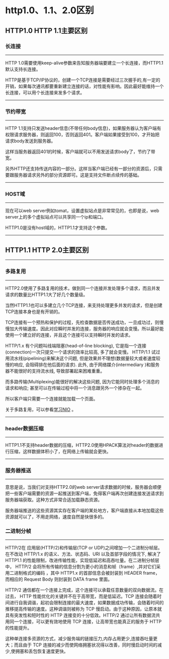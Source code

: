 # http1.0、1.1、2.0区别



## **HTTP1.0 HTTP 1.1主要区别**

### **长连接**

------

HTTP 1.0需要使用keep-alive参数来告知服务器端要建立一个长连接，而HTTP1.1默认支持长连接。

HTTP是基于TCP/IP协议的，创建一个TCP连接是需要经过三次握手的,有一定的开销，如果每次通讯都要重新建立连接的话，对性能有影响。因此最好能维持一个长连接，可以用个长连接来发多个请求。

------

### **节约带宽**

------

HTTP 1.1支持只发送header信息(不带任何body信息)，如果服务器认为客户端有权限请求服务器，则返回100，否则返回401。客户端如果接受到100，才开始把请求body发送到服务器。

这样当服务器返回401的时候，客户端就可以不用发送请求body了，节约了带宽。

另外HTTP还支持传送内容的一部分。这样当客户端已经有一部分的资源后，只需要跟服务器请求另外的部分资源即可。这是支持文件断点续传的基础。

------

### **HOST域**

------

现在可以web server例如tomat，设置虚拟站点是非常常见的，也即是说，web server上的多个虚拟站点可以共享同一个ip和端口。

HTTP1.0是没有host域的，HTTP1.1才支持这个参数。

------

## **HTTP1.1 HTTP 2.0主要区别**

------

### **多路复用**

------

HTTP2.0使用了多路复用的技术，做到同一个连接并发处理多个请求，而且并发请求的数量比HTTP1.1大了好几个数量级。

当然HTTP1.1也可以多建立几个TCP连接，来支持处理更多并发的请求，但是创建TCP连接本身也是有开销的。

TCP连接有一个预热和保护的过程，先检查数据是否传送成功，一旦成功过，则慢慢加大传输速度。因此对应瞬时并发的连接，服务器的响应就会变慢。所以最好能使用一个建立好的连接，并且这个连接可以支持瞬时并发的请求。

HTTP/1.x 有个问题叫线端阻塞(head-of-line blocking), 它是指一个连接(connection)一次只提交一个请求的效率比较高, 多了就会变慢。 HTTP/1.1 试过用流水线(pipelining)来解决这个问题, 但是效果并不理想(数据量较大或者速度较慢的响应, 会阻碍排在他后面的请求). 此外, 由于网络媒介(intermediary )和服务器不能很好的支持流水线, 导致部署起来困难重重。

而多路传输(Multiplexing)能很好的解决这些问题, 因为它能同时处理多个消息的请求和响应; 甚至可以在传输过程中将一个消息跟另外一个掺杂在一起。

所以客户端只需要一个连接就能加载一个页面。 



关于多路复用，可以参看[学习NIO](http://blog.csdn.net/linsongbin1/article/details/54865371) 。

------

### **header数据压缩**

------

HTTP1.1不支持header数据的压缩，HTTP2.0使用HPACK算法对header的数据进行压缩，这样数据体积小了，在网络上传输就会更快。

------

### **服务器推送**

------

意思是说，当我们对支持HTTP2.0的web server请求数据的时候，服务器会顺便把一些客户端需要的资源一起推送到客户端，免得客户端再次创建连接发送请求到服务器端获取。这种方式非常合适加载静态资源。

服务器端推送的这些资源其实存在客户端的某处地方，客户端直接从本地加载这些资源就可以了，不用走网络，速度自然是快很多的。



### 二进制分帧

------



HTTP/2在 应用层(HTTP/2)和传输层(TCP or UDP)之间增加一个二进制分帧层。在不改动 HTTP/1.x 的语义、方法、状态码、URI 以及首部字段的情况下, 解决了HTTP1.1 的性能限制，改进传输性能，实现低延迟和高吞吐量。在二进制分帧层中， HTTP/2 会将所有传输的信息分割为更小的消息和帧（frame）,并对它们采用二进制格式的编码 ，其中 HTTP1.x 的首部信息会被封装到 HEADER frame，而相应的 Request Body 则封装到 DATA frame 里面。

HTTP/2 通信都在一个连接上完成，这个连接可以承载任意数量的双向数据流。在过去， HTTP 性能优化的关键并不在于高带宽，而是低延迟。TCP 连接会随着时间进行自我调谐，起初会限制连接的最大速度，如果数据成功传输，会随着时间的推移提高传输的速度。这种调谐则被称为 TCP 慢启动。由于这种原因，让原本就具有突发性和短时性的 HTTP 连接变的十分低效。HTTP/2 通过让所有数据流共用同一个连接，可以更有效地使用 TCP 连接，让高带宽也能真正的服务于 HTTP 的性能提升。

这种单连接多资源的方式，减少服务端的链接压力,内存占用更少,连接吞吐量更大；而且由于 TCP 连接的减少而使网络拥塞状况得以改善，同时慢启动时间的减少,使拥塞和丢包恢复速度更快。

